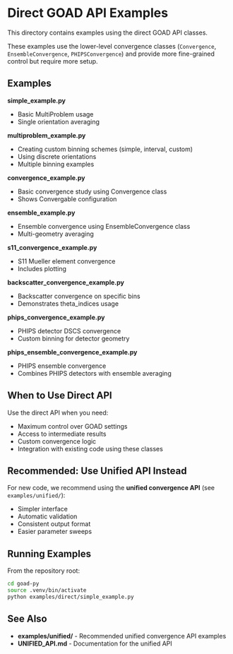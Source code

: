 # Direct GOAD API Examples

This directory contains examples using the direct GOAD API classes.

These examples use the lower-level convergence classes (`Convergence`, `EnsembleConvergence`, `PHIPSConvergence`) and provide more fine-grained control but require more setup.

## Examples

**simple_example.py**
- Basic MultiProblem usage
- Single orientation averaging

**multiproblem_example.py**
- Creating custom binning schemes (simple, interval, custom)
- Using discrete orientations
- Multiple binning examples

**convergence_example.py**
- Basic convergence study using Convergence class
- Shows Convergable configuration

**ensemble_example.py**
- Ensemble convergence using EnsembleConvergence class
- Multi-geometry averaging

**s11_convergence_example.py**
- S11 Mueller element convergence
- Includes plotting

**backscatter_convergence_example.py**
- Backscatter convergence on specific bins
- Demonstrates theta_indices usage

**phips_convergence_example.py**
- PHIPS detector DSCS convergence
- Custom binning for detector geometry

**phips_ensemble_convergence_example.py**
- PHIPS ensemble convergence
- Combines PHIPS detectors with ensemble averaging

## When to Use Direct API

Use the direct API when you need:
- Maximum control over GOAD settings
- Access to intermediate results
- Custom convergence logic
- Integration with existing code using these classes

## Recommended: Use Unified API Instead

For new code, we recommend using the **unified convergence API** (see `examples/unified/`):
- Simpler interface
- Automatic validation
- Consistent output format
- Easier parameter sweeps

## Running Examples

From the repository root:

```bash
cd goad-py
source .venv/bin/activate
python examples/direct/simple_example.py
```

## See Also

- **examples/unified/** - Recommended unified convergence API examples
- **UNIFIED_API.md** - Documentation for the unified API
